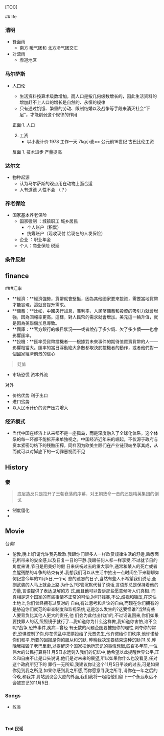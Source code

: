 [TOC]



##life

### 清明

- 锋面雨
  - 南方 暖气团和 北方冷气团交汇
- 对流雨
  - 赤道地区

### 马尔萨斯

- 人口论

  - 生活资料按算术级数增加，而人口是按几何级数增长的，因此生活资料的增加赶不上人口的增长是自然的、永恒的规律  
  - 只有通过饥饿、繁重的劳动、限制结婚以及战争等手段来消灭社会“下层”，才能削弱这个规律的作用

  正面:1. 人口  

  2. 工资
     - 以小麦计价  1978 工作一天 7kg小麦== 公元前16世纪 古巴比伦工资

  反面 1. 技术进步 产量提高

### 达尔文

- 物种起源  
  - 认为马尔萨斯的观点用在动物上面合适
  - 人有道德 人性不会 （？）

### 养老保险

- 国家基本养老保险
  - 国家强制 ：城镇职工 城乡居民
    - 个人账户（积累）
    - 统筹账户（现收现付 给现在的人发保险）
  - 企业 ：职业年金
  - 个人：商业保险  税延

### 条件反射



## finance

###汇率

- **經濟：**經濟強勢，貨幣就會堅挺，因為其他國家要來投資，需要當地貨幣才能實現，這就會提升需求。
- **儲蓄：**比如，中國央行加息，漲利率，人民幣儲蓄和投資的吸引力就會增強，因為回報率更高。這樣，對人民幣的需求就會增加。美元這一輪升值，就是因為美聯儲加息導致。
- **國庫：**官方銀行的帳目狀況——或者說存了多少錢、欠了多少債——也會影響匯率。
- **投機：**匯率受貨幣投機者——根據對未來事件的期待值買賣貨幣的人——影響相當大。匯率的當日浮動絶大多數都取決於投機者的動作，或者他們對一個國家經濟前景的信心

> 贬值

- 市场恐慌 资本外流

对外

- 价格优势 利于出口
- 进口劣势  
- 以人民币计价的资产压力增大


### 经济模式

- 当代中国在经济上从来都不是一座孤岛，而是深度融入了全球化体系，这个体系的每一环都不能拆开来单独视之。中国经济近年来的崛起，不仅源于政府与资本紧密勾结下的残酷压榨，同样因为欧美主顾们在产业链顶端坐享其成，从而就可以对脚底下的一切罪恶视而不见

## History

### 秦

> 底层造反只是拉开了王朝衰落的序幕，对王朝致命一击的还是精英集团的倒戈

- 制度僵化 
- ​




## Movie

台词1

- 伦敦,晚上好!请允许我先致歉.我跟你们很多人一样欣赏规律生活的舒适,熟悉面孔所带来的安全感,以及日复一日的平静.我跟任何人都一样享受,不过就节日的角度来讲,节日是用美好的假 日来庆祝过去的重大事件,通常和某人的死亡或者血腥残酷的斗争的结束有关.我想我们可以从生活中抽出一点时间坐下来聊聊如何纪念今年的11月5日,一个可 悲的遗忘的日子,当然有些人不希望我们说话,全副武装的人马上就会上路.为什么?尽管沉默代替了谈话,言语却总是保持着他的力量,言语提供了表达见解的方 式,而且他可以告诉那些愿意倾听人们真相. 而真相是这个国家的有些事情不正常的可怕,对吗?残暴,不公,歧视和镇压,在这快土地上,你们曾经拥有过反对的 自由,有过思考和言论的自由,而现在你们拥有的是胁迫你们就范的审查制度和监视系统,这是怎么发生的?这要怪谁?当然有些人要背负比其他人更大的责任,他 们会为此付出代价的,不过话说回来,你们如果要找罪人的话,照照镜子就行了…我知道你为什么这样做,我知道你害怕,谁不会呢?战争,恐怖事件,疾病…曾经 有无数的问题企图要摧毁你的理性,剥夺你的常识,恐惧控制了你,你在慌乱中把票投给了元首先生,他许诺给你们秩序,他许诺给你们和平,所要的回报是你的服从和沉默, 昨晚我决定要结束这种沉默(11.5),昨晚我摧毁了老巴里街,以提醒这个国家把他所忘记的事情想起,四百多年前,一位伟大的公民打算将11 月5日永远刻入我们的记忆中,他希望以此提醒世界公平,正义和自由不止是口头说说,他们是对未来的展望,所以如果你什么也没看见,任对这个政府所犯下的 罪行一无所知,我建议你让这个11月5日平淡的过去,可是如果你见到我之所见,如果你感到我之所感,而你愿意寻我之所寻,请你在一年之后的今晚,和我并 肩站到议会大厦的外面,我们我将一起给他们留下一个永远永远不会被忘记的11月5日.

### Songs

- 败类

  ​


#### Trot  民谣

